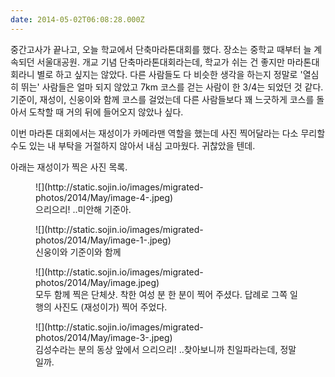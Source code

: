 ```yaml
---
date: 2014-05-02T06:08:28.000Z
---
```


<p>중간고사가 끝나고, 오늘 학교에서 단축마라톤대회를 했다. 장소는 중학교 때부터 늘 계속되던 서울대공원. 개교 기념 단축마라톤대회라는데, 학교가 쉬는 건 좋지만 마라톤대회라니 별로 하고 싶지는 않았다. 다른 사람들도 다 비슷한 생각을 하는지 정말로 '열심히 뛰는' 사람들은 얼마 되지 않았고 7km 코스를 걷는 사람이 한 3/4는 되었던 것 같다. 기준이, 재성이, 신웅이와 함께 코스를 걸었는데 다른 사람들보다 꽤 느긋하게 코스를 돌아서 도착할 때 거의 뒤에 들어오지 않았나 싶다.</p>
<p>이번 마라톤 대회에서는 재성이가 <!-- 아이폰 5S를 이용하여 --> 카메라맨 역할을 했는데 사진 찍어달라는 다소 무리할 수도 있는 내 부탁을 거절하지 않아서 내심 고마웠다. 귀찮았을 텐데.</p>
<p>아래는 재성이가 찍은 사진 목록.</p>
<figure>
![](http://static.sojin.io/images/migrated-photos/2014/May/image-4-.jpeg)
<figcaption>으리으리! ..미안해 기준아.</figcaption>
</figure>
<figure>
![](http://static.sojin.io/images/migrated-photos/2014/May/image-1-.jpeg)
<figcaption>신웅이와 기준이와 함께</figcaption>
</figure>
<figure>
![](http://static.sojin.io/images/migrated-photos/2014/May/image.jpeg)
<figcaption>모두 함께 찍은 단체샷. 착한 여성 분 한 분이 찍어 주셨다. 답례로 그쪽 일행의 사진도 (재성이가) 찍어 주었다.</figcaption>
</figure>
<figure>
![](http://static.sojin.io/images/migrated-photos/2014/May/image-3-.jpeg)
<figcaption>김성수라는 분의 동상 앞에서 으리으리! ..찾아보니까 친일파라는데, 정말일까.</figcaption>
</figure>
<!-- 

아래는 기억에 남았던 점.

* 길을 4명에서 나란히 걷는데, 신웅 - 재성 - 나 - 기준의 왼쪽으로부터의 순서가 '무의식 중에' 계속해서 유지되었다! 모두가 직진하는데 공간이 휘어서 그렇다느니 하는 개드립을 쳤다.

-->